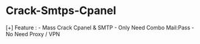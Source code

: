 # Crack-Smtps-Cpanel
[+] Feature : - Mass Crack Cpanel &amp; SMTP - Only Need Combo Mail:Pass - No Need Proxy / VPN
